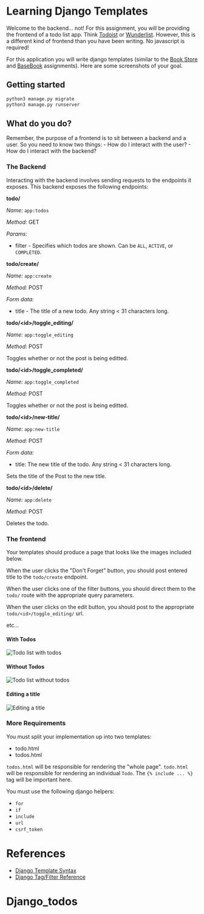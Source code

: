 # Learning Django Templates

Welcome to the backend... not!
For this assignment, you will be providing the frontend of a todo list app.
Think [Todoist](https://en.todoist.com/) or [Wunderlist](https://www.wunderlist.com/).
However, this is a different kind of frontend than you have been writing.
No javascript is required!

For this application you will write django templates
(similar to the [Book Store][book-store] and [BaseBook][base-book] assignments).
Here are some screenshots of your goal.

## Getting started

```bash
python3 manage.py migrate
python3 manage.py runserver
```

## What do you do?

Remember, the purpose of a frontend is to sit between a backend and a user.
So you need to know two things: - How do I interact with the user? - How do I interact with the backend?

### The Backend

Interacting with the backend involves sending requests to the endpoints it exposes.
This backend exposes the following endpoints:

**todo/**

_Name:_ `app:todos`

_Method:_ GET

_Params:_

-   filter - Specifies which todos are shown. Can be `ALL`, `ACTIVE`, or `COMPLETED`.

**todo/create/**

_Name:_ `app:create`

_Method:_ POST

_Form data:_

-   title - The title of a new todo. Any string < 31 characters long.

**todo/\<id\>/toggle_editing/**

_Name:_ `app:toggle_editing`

_Method:_ POST

Toggles whether or not the post is being editted.

**todo/\<id\>/toggle_completed/**

_Name:_ `app:toggle_completed`

_Method:_ POST

Toggles whether or not the post is being editted.

**todo/\<id\>/new-title/**

_Name:_ `app:new-title`

_Method:_ POST

_Form data:_

-   title: The new title of the todo. Any string < 31 characters long.

Sets the title of the Post to the new title.

**todo/\<id\>/delete/**

_Name:_ `app:delete`

_Method:_ POST

Deletes the todo.

### The frontend

Your templates should produce a page that looks like the images included below.

When the user clicks the "Don't Forget" button, you should post entered title
to the `todo/create` endpoint.

When the user clicks one of the filter buttons, you should direct them to the
`todo/` route with the appropriate query parameters.

When the user clicks on the edit button, you should post to the appropriate
`todo/<id>/toggle_editing/` url.

etc...

#### With Todos

![Todo list with todos](screenshots/with-todos.png)

#### Without Todos

![Todo list without todos](screenshots/without-todos.png)

#### Editing a title

![Editing a title](screenshots/with-edit.png)

### More Requirements

You must split your implementation up into two templates:

-   todo.html
-   todos.html

`todos.html` will be responsible for rendering the "whole page".
`todo.html` will be responsible for rendering an individual `Todo`.
The `{% include ... %}` tag will be important here.

You must use the following django helpers:

-   `for`
-   `if`
-   `include`
-   `url`
-   `csrf_token`

# References

-   [Django Template Syntax][django-template-syntax]
-   [Django Tag/Filter Reference][django-tag-filter]

[django-tag-filter]: https://docs.djangoproject.com/en/2.0/ref/templates/builtins/#built-in-template-tags-and-filters
[django-template-syntax]: https://docs.djangoproject.com/en/2.0/topics/templates/#the-django-template-language
[book-store]: https://github.com/BaseCampCoding/BookStore-HTMLCSS
[base-book]: https://github.com/BaseCampCoding/BaseBook-HTMLCSS
# Django_todos
